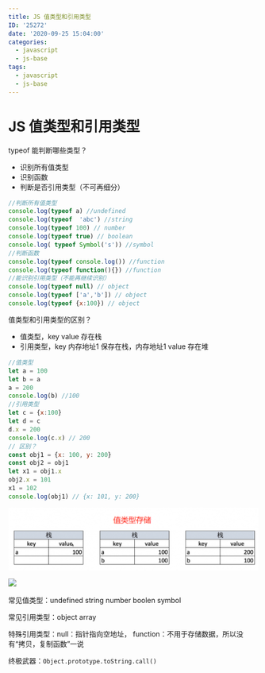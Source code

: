 ```yaml
---
title: JS 值类型和引用类型
ID: '25272'
date: '2020-09-25 15:04:00'
categories:
  - javascript
  - js-base
tags:
  - javascript
  - js-base
---
```


# JS 值类型和引用类型

typeof 能判断哪些类型？

- 识别所有值类型
- 识别函数
- 判断是否引用类型（不可再细分）

``` js 
//判断所有值类型
console.log(typeof a) //undefined
console.log(typeof  'abc') //string
console.log(typeof 100) // number
console.log(typeof true) // boolean
console.log( typeof Symbol('s')) //symbol
//判断函数
console.log(typeof console.log()) //function
console.log(typeof function(){}) //function
//能识别引用类型（不能再继续识别）
console.log(typeof null) // object
console.log(typeof ['a','b']) // object
console.log(typeof {x:100}) // object
```

值类型和引用类型的区别？

- 值类型，key value 存在栈
- 引用类型，key 内存地址1 保存在栈，内存地址1 value 存在堆

``` js 
//值类型
let a = 100
let b = a
a = 200
console.log(b) //100
//引用类型
let c = {x:100}
let d = c
d.x = 200
console.log(c.x) // 200
// 区别？
const obj1 = {x: 100, y: 200}
const obj2 = obj1
let x1 = obj1.x
obj2.x = 101
x1 = 102
console.log(obj1) // {x: 101, y: 200}
```

![](./images/2666084628.png)

![](./images/2868998451.png)

常见值类型：undefined string number boolen symbol

常见引用类型：object array

特殊引用类型：null：指针指向空地址， function：不用于存储数据，所以没有“拷贝，复制函数”一说

终极武器：`Object.prototype.toString.call()`
 
 
 
 
 
 
 
 
 
 
 
 
 
 
 
 
 
 
 
 
 
 
 
